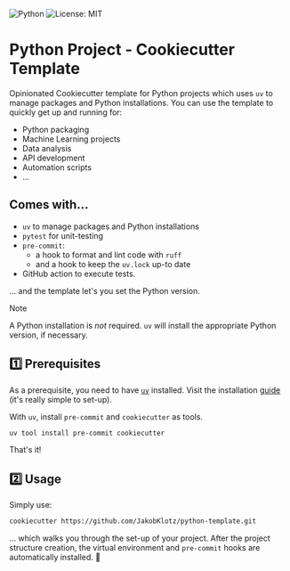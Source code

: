 ![Python](https://img.shields.io/badge/Python-3.11%2B-blue)
![License: MIT](https://img.shields.io/badge/License-MIT-blue)

# Python Project - Cookiecutter Template

Opinionated Cookiecutter template for Python projects which uses `uv` to manage
packages and Python installations. You can use the template to quickly get up
and running for:

- Python packaging
- Machine Learning projects
- Data analysis
- API development
- Automation scripts
- ...

## Comes with...

- `uv` to manage packages and Python installations
- `pytest` for unit-testing
- `pre-commit`:
    - a hook to format and lint code with `ruff`
    - and a hook to keep the `uv.lock` up-to date
- GitHub action to execute tests.

... and the template let's you set the Python version.

> [!NOTE]
> A Python installation is *not* required. `uv` will install the appropriate Python version, if necessary.

## 1️⃣ Prerequisites

As a prerequisite, you need to have [`uv`](https://docs.astral.sh/uv/)
installed. Visit the installation [guide](https://docs.astral.sh/uv/getting-started/installation/)
(it's really simple to set-up).

With `uv`, install `pre-commit` and `cookiecutter` as tools.

```bash
uv tool install pre-commit cookiecutter
```

That's it!

## 2️⃣ Usage

Simply use:

```bash
cookiecutter https://github.com/JakobKlotz/python-template.git
```

... which walks you through the set-up of your project. After the project 
structure creation, the virtual environment and `pre-commit` hooks are 
automatically installed. 🚀
